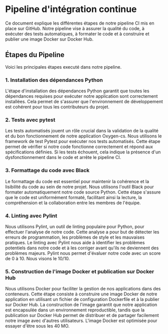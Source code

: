# Pipeline d'intégration continue

Ce document explique les différentes étapes de notre pipeline CI  mis en place sur GitHub. Notre pipeline vise à assurer la qualité du code, à exécuter des tests automatiques, à formater le code et à construire et publier une image Docker sur Docker Hub.

## Étapes du Pipeline

Voici les principales étapes executé dans notre pipeline.

### 1. Installation des dépendances Python

L'étape d'installation des dépendances Python garantit que toutes les dépendances requises pour exécuter notre application sont correctement installées. Cela permet de s'assurer que l'environnement de développement est cohérent pour tous les contributeurs du projet.

### 2. Tests avec pytest

Les tests automatisés jouent un rôle crucial dans la validation de la qualité et du bon fonctionnement de notre application Oxygen-cs. Nous utilisons le framework de test Pytest pour exécuter nos tests automatisés. Cette étape permet de vérifier si notre code fonctionne correctement et répond aux spécifications définies. Si les tests échouent, cela indique la présence d'un dysfonctionnement dans le code et arrête le pipeline CI.

### 3. Formattage du code avec Black

Le formattage du code est essentiel pour maintenir la cohérence et la lisibilité du code au sein de notre projet. Nous utilisons l'outil Black pour formater automatiquement notre code source Python. Cette étape s'assure que le code est uniformément formaté, facilitant ainsi la lecture, la compréhension et la collaboration entre les membres de l'équipe.

### 4. Linting avec Pylint

 Nous utilisons Pylint, un outil de linting populaire pour Python, pour effectuer l'analyse de notre code. Cette analyse a pour but de détecter les erreurs de programmation, les problèmes de style et les mauvaises pratiques. Le linting avec Pylint nous aide à identifier les problèmes potentiels dans notre code et à les corriger avant qu'ils ne deviennent des problèmes majeurs. Pylint nous permet d'évaluer notre code avec un score de 0 à 10. Nous visons le 10/10.

### 5. Construction de l'image Docker et publication sur Docker Hub

Nous utilisons Docker pour faciliter la gestion de nos applications dans des conteneurs. Cette étape consiste à construire une image Docker de notre application en utilisant un fichier de configuration Dockerfile et à la publier sur Docker Hub. La construction de l'image garantit que notre application est encapsulée dans un environnement reproductible, tandis que la publication sur Docker Hub permet de distribuer et de partager facilement notre image avec d'autres utilisateurs. L'image Docker est optimisée pour essayer d'être sous les 40 MO.